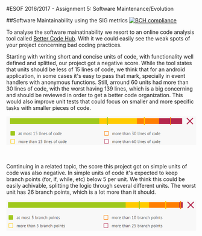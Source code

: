 #ESOF 2016/2017 - Assignment 5: Software Maintenance/Evolution

##Software Maintainability using the SIG metrics 
[![BCH compliance](https://bettercodehub.com/edge/badge/Fr0sk/ESOF-DuckDuckGo-Android-App)](https://bettercodehub.com)

To analyse the software mainatinability we resort to an online code analysis tool called [Better Code Hub](https://bettercodehub.com). With it we could easily see the weak spots of your project concerning bad coding practices. 

Starting with writing short and concise units of code, with functionality well defined and splitted, our project got a negative score. While the tool states that units should be less of 15 lines of code, we think that for an android application, in some cases it's easy to pass that mark, specially in event handlers with anonymous functions. Still, arround 60 units had more than 30 lines of code, with the worst having 139 lines, which is a big concerning and should be reviewed in order to get a better code organization. This would also improve unit tests that could focus on smaller and more specific tasks with smaller pieces of code.

![Short Units of Code](https://github.com/Fr0sk/ESOF-DuckDuckGo-Android-App/blob/master/ESOF-docs/resources/SIG%20Metrics/Short%20Units%20of%20Code.PNG)

<br>

Continuing in a related topic, the score this project got on simple units of code was also negative. In simple units of code it's expected to keep branch points (for, if, while, etc) below 5 per unit. We think this could be easily achivable, splitting the logic through several different units. The worst unit has 26 branch points, which is a lot more than it should.

![Simple Units of Code](https://github.com/Fr0sk/ESOF-DuckDuckGo-Android-App/blob/master/ESOF-docs/resources/SIG%20Metrics/SImple%20Units%20of%20Code.PNG)
